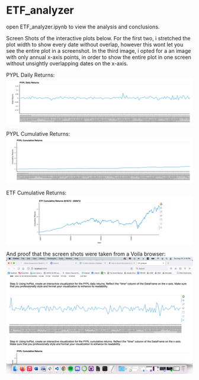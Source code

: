 # ETF_analyzer

open ETF_analyzer.ipynb to view the analysis and conclusions. 

Screen Shots of the interactive plots below. For the first two, i stretched the plot width to show every date without overlap, however this wont let you see the entire plot in a screenshot. In the third image, i opted for a an image with only annual x-axis points, in order to show the entire plot in one screen without unsightly overlapping dates on the x-axis.

PYPL Daily Returns:
![PYPL Daily Returns](pypl_daily_returns.png)

PYPL Cumulative Returns:
![PYPL Cumulative Returns](pypl_cumulative_returns.png)

ETF Cumulative Returns:
![ETF Cumulative Return](ETF_cum_ret.png)

And proof that the screen shots were taken from a Voila browser:
![Voila Browser](voila_screen_shot.png)
